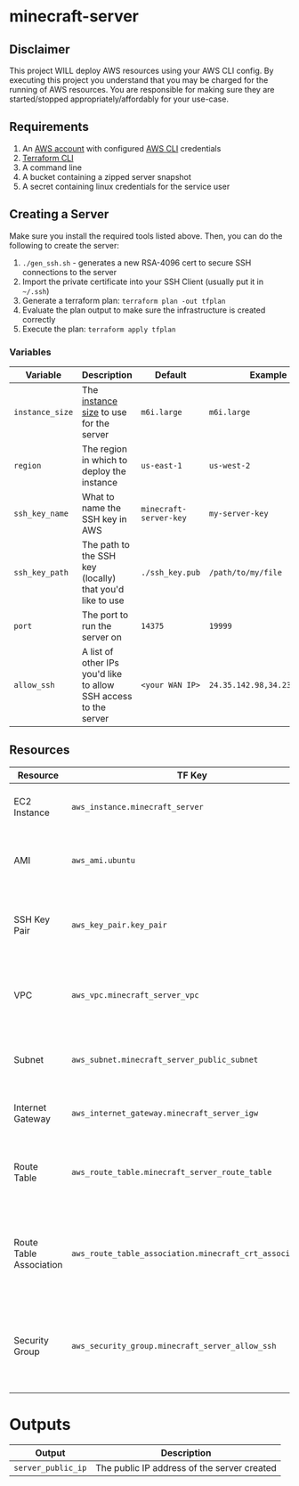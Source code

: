 # minecraft-server

## Disclaimer
This project WILL deploy AWS resources using your AWS CLI config.  By executing this project you understand that
you may be charged for the running of AWS resources.  You are responsible for making sure they are started/stopped
appropriately/affordably for your use-case.

## Requirements
1. An [AWS account](https://aws.amazon.com/) with configured [AWS CLI](https://docs.aws.amazon.com/cli/latest/userguide/getting-started-install.html) credentials
2. [Terraform CLI](https://learn.hashicorp.com/tutorials/terraform/install-cli)
3. A command line
4. A bucket containing a zipped server snapshot
5. A secret containing linux credentials for the service user

## Creating a Server
Make sure you install the required tools listed above.  Then, you can do the following to create the server:
1. `./gen_ssh.sh` - generates a new RSA-4096 cert to secure SSH connections to the server
2. Import the private certificate into your SSH Client (usually put it in `~/.ssh`)
3. Generate a terraform plan: `terraform plan -out tfplan`
4. Evaluate the plan output to make sure the infrastructure is created correctly
5. Execute the plan: `terraform apply tfplan`

### Variables 
| Variable        | Description                                                                           | Default                | Example                      |
|-----------------|---------------------------------------------------------------------------------------|------------------------|------------------------------|
| `instance_size` | The [instance size](https://aws.amazon.com/ec2/instance-types/) to use for the server | `m6i.large`            | `m6i.large`                  |
| `region`        | The region in which to deploy the instance                                            | `us-east-1`            | `us-west-2`                  |
| `ssh_key_name`  | What to name the SSH key in AWS                                                       | `minecraft-server-key` | `my-server-key`              |
| `ssh_key_path`  | The path to the SSH key (locally) that you'd like to use                              | `./ssh_key.pub`        | `/path/to/my/file`           |
| `port`          | The port to run the server on                                                         | `14375`                | `19999`                      |
| `allow_ssh`     | A list of other IPs you'd like to allow SSH access to the server                      | `<your WAN IP>`        | `24.35.142.98,34.234.894.23` |

## Resources
| Resource                | TF Key                                                  | Description                                                        |
|-------------------------|---------------------------------------------------------|--------------------------------------------------------------------|
| EC2 Instance            | `aws_instance.minecraft_server`                         | The EC2 instance this server will run on                           |
| AMI                     | `aws_ami.ubuntu`                                        | The AMI the server will use to run the server (ubuntu)             |
| SSH Key Pair            | `aws_key_pair.key_pair`                                 | The SSH keypair to authenticate SSH access to the server           |
| VPC                     | `aws_vpc.minecraft_server_vpc`                          | The VPC we'll create to expose the server to the internet          |
| Subnet                  | `aws_subnet.minecraft_server_public_subnet`             | The PUBLIC subnet to which your server will be deployed            |
| Internet Gateway        | `aws_internet_gateway.minecraft_server_igw`             | The egress connecting our VPC to the internet                      |
| Route Table             | `aws_route_table.minecraft_server_route_table`          | The route table to expose the private VPC to the internet          |
| Route Table Association | `aws_route_table_association.minecraft_crt_association` | An association between the subnet and route table required by AWS  |
| Security Group          | `aws_security_group.minecraft_server_allow_ssh`         | The security group that permits external access for ssh and egress |

# Outputs
| Output             | Description                                 |
|--------------------|---------------------------------------------|
| `server_public_ip` | The public IP address of the server created |
